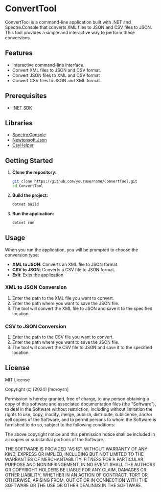 # ConvertTool

ConvertTool is a command-line application built with .NET and Spectre.Console that converts XML files to JSON and CSV files to JSON. This tool provides a simple and interactive way to perform these conversions.

## Features

- Interactive command-line interface.
- Convert XML files to JSON and CSV format.
- Convert JSON files to XML and CSV format
- Convert CSV files to JSON and XML format.

## Prerequisites

- [.NET SDK](https://dotnet.microsoft.com/download)

## Libraries
- [Spectre.Console](https://spectreconsole.net/)
- [Newtonsoft.Json](https://www.newtonsoft.com/json)
- [CsvHelper](https://joshclose.github.io/CsvHelper/)

## Getting Started

1. **Clone the repository:**

    ```bash
    git clone https://github.com/yourusername/ConvertTool.git
    cd ConvertTool
    ```

2. **Build the project:**

    ```bash
    dotnet build
    ```

3. **Run the application:**

    ```bash
    dotnet run
    ```

## Usage

When you run the application, you will be prompted to choose the conversion type:

- **XML to JSON**: Converts an XML file to JSON format.
- **CSV to JSON**: Converts a CSV file to JSON format.
- **Exit**: Exits the application.

### XML to JSON Conversion

1. Enter the path to the XML file you want to convert.
2. Enter the path where you want to save the JSON file.
3. The tool will convert the XML file to JSON and save it to the specified location.

### CSV to JSON Conversion

1. Enter the path to the CSV file you want to convert.
2. Enter the path where you want to save the JSON file.
3. The tool will convert the CSV file to JSON and save it to the specified location.

## License

MIT License

Copyright (c) [2024] [moroysn]

Permission is hereby granted, free of charge, to any person obtaining a copy
of this software and associated documentation files (the "Software"), to deal
in the Software without restriction, including without limitation the rights
to use, copy, modify, merge, publish, distribute, sublicense, and/or sell
copies of the Software, and to permit persons to whom the Software is
furnished to do so, subject to the following conditions:

The above copyright notice and this permission notice shall be included in all
copies or substantial portions of the Software.

THE SOFTWARE IS PROVIDED "AS IS", WITHOUT WARRANTY OF ANY KIND, EXPRESS OR
IMPLIED, INCLUDING BUT NOT LIMITED TO THE WARRANTIES OF MERCHANTABILITY,
FITNESS FOR A PARTICULAR PURPOSE AND NONINFRINGEMENT. IN NO EVENT SHALL THE
AUTHORS OR COPYRIGHT HOLDERS BE LIABLE FOR ANY CLAIM, DAMAGES OR OTHER
LIABILITY, WHETHER IN AN ACTION OF CONTRACT, TORT OR OTHERWISE, ARISING FROM,
OUT OF OR IN CONNECTION WITH THE SOFTWARE OR THE USE OR OTHER DEALINGS IN THE
SOFTWARE.
